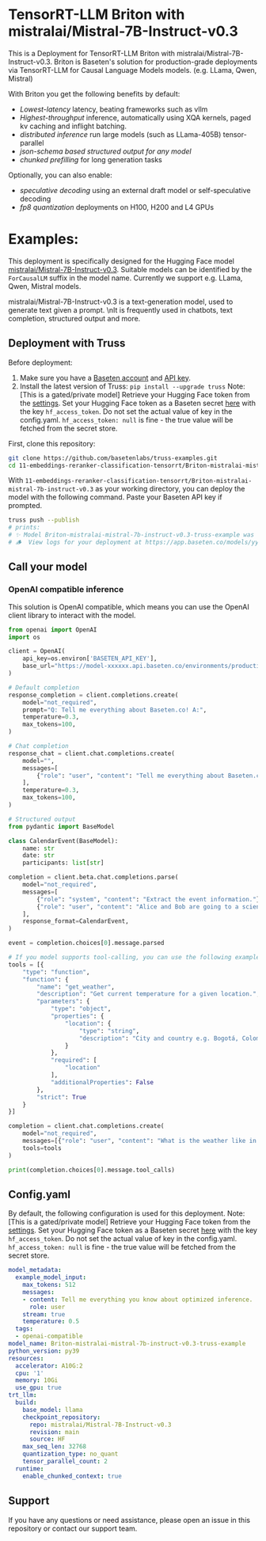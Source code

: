 # TensorRT-LLM Briton with mistralai/Mistral-7B-Instruct-v0.3

This is a Deployment for TensorRT-LLM Briton with mistralai/Mistral-7B-Instruct-v0.3. Briton is Baseten's solution for production-grade deployments via TensorRT-LLM for Causal Language Models models. (e.g. LLama, Qwen, Mistral)

With Briton you get the following benefits by default:
- *Lowest-latency* latency, beating frameworks such as vllm
- *Highest-throughput* inference, automatically using XQA kernels, paged kv caching and inflight batching.
- *distributed inference* run large models (such as LLama-405B) tensor-parallel
- *json-schema based structured output for any model*
- *chunked prefilling* for long generation tasks

Optionally, you can also enable:
- *speculative decoding* using an external draft model or self-speculative decoding
- *fp8 quantization* deployments on H100, H200 and L4 GPUs


# Examples:
This deployment is specifically designed for the Hugging Face model [mistralai/Mistral-7B-Instruct-v0.3](https://huggingface.co/mistralai/Mistral-7B-Instruct-v0.3).
Suitable models can be identified by the `ForCausalLM` suffix in the model name. Currently we support e.g. LLama, Qwen, Mistral models.

mistralai/Mistral-7B-Instruct-v0.3  is a text-generation model, used to generate text given a prompt. \nIt is frequently used in chatbots, text completion, structured output and more.


## Deployment with Truss

Before deployment:

1. Make sure you have a [Baseten account](https://app.baseten.co/signup) and [API key](https://app.baseten.co/settings/account/api_keys).
2. Install the latest version of Truss: `pip install --upgrade truss`
Note: [This is a gated/private model] Retrieve your Hugging Face token from the [settings](https://huggingface.co/settings/tokens). Set your Hugging Face token as a Baseten secret [here](https://app.baseten.co/settings/secrets) with the key `hf_access_token`. Do not set the actual value of key in the config.yaml. `hf_access_token: null` is fine - the true value will be fetched from the secret store.

First, clone this repository:
```sh
git clone https://github.com/basetenlabs/truss-examples.git
cd 11-embeddings-reranker-classification-tensorrt/Briton-mistralai-mistral-7b-instruct-v0.3
```

With `11-embeddings-reranker-classification-tensorrt/Briton-mistralai-mistral-7b-instruct-v0.3` as your working directory, you can deploy the model with the following command. Paste your Baseten API key if prompted.

```sh
truss push --publish
# prints:
# ✨ Model Briton-mistralai-mistral-7b-instruct-v0.3-truss-example was successfully pushed ✨
# 🪵  View logs for your deployment at https://app.baseten.co/models/yyyyyy/logs/xxxxxx
```

## Call your model

### OpenAI compatible inference
This solution is OpenAI compatible, which means you can use the OpenAI client library to interact with the model.

```python
from openai import OpenAI
import os

client = OpenAI(
    api_key=os.environ['BASETEN_API_KEY'],
    base_url="https://model-xxxxxx.api.baseten.co/environments/production/sync/v1"
)

# Default completion
response_completion = client.completions.create(
    model="not_required",
    prompt="Q: Tell me everything about Baseten.co! A:",
    temperature=0.3,
    max_tokens=100,
)

# Chat completion
response_chat = client.chat.completions.create(
    model="",
    messages=[
        {"role": "user", "content": "Tell me everything about Baseten.co!"}
    ],
    temperature=0.3,
    max_tokens=100,
)

# Structured output
from pydantic import BaseModel

class CalendarEvent(BaseModel):
    name: str
    date: str
    participants: list[str]

completion = client.beta.chat.completions.parse(
    model="not_required",
    messages=[
        {"role": "system", "content": "Extract the event information."},
        {"role": "user", "content": "Alice and Bob are going to a science fair on Friday."},
    ],
    response_format=CalendarEvent,
)

event = completion.choices[0].message.parsed

# If you model supports tool-calling, you can use the following example:
tools = [{
    "type": "function",
    "function": {
        "name": "get_weather",
        "description": "Get current temperature for a given location.",
        "parameters": {
            "type": "object",
            "properties": {
                "location": {
                    "type": "string",
                    "description": "City and country e.g. Bogotá, Colombia"
                }
            },
            "required": [
                "location"
            ],
            "additionalProperties": False
        },
        "strict": True
    }
}]

completion = client.chat.completions.create(
    model="not_required",
    messages=[{"role": "user", "content": "What is the weather like in Paris today?"}],
    tools=tools
)

print(completion.choices[0].message.tool_calls)
```


## Config.yaml
By default, the following configuration is used for this deployment.
Note: [This is a gated/private model] Retrieve your Hugging Face token from the [settings](https://huggingface.co/settings/tokens). Set your Hugging Face token as a Baseten secret [here](https://app.baseten.co/settings/secrets) with the key `hf_access_token`. Do not set the actual value of key in the config.yaml. `hf_access_token: null` is fine - the true value will be fetched from the secret store.
```yaml
model_metadata:
  example_model_input:
    max_tokens: 512
    messages:
    - content: Tell me everything you know about optimized inference.
      role: user
    stream: true
    temperature: 0.5
  tags:
  - openai-compatible
model_name: Briton-mistralai-mistral-7b-instruct-v0.3-truss-example
python_version: py39
resources:
  accelerator: A10G:2
  cpu: '1'
  memory: 10Gi
  use_gpu: true
trt_llm:
  build:
    base_model: llama
    checkpoint_repository:
      repo: mistralai/Mistral-7B-Instruct-v0.3
      revision: main
      source: HF
    max_seq_len: 32768
    quantization_type: no_quant
    tensor_parallel_count: 2
  runtime:
    enable_chunked_context: true

```

## Support
If you have any questions or need assistance, please open an issue in this repository or contact our support team.
